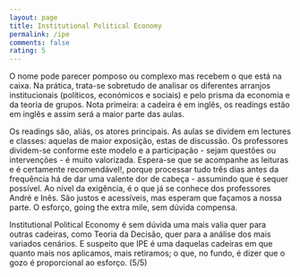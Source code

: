 ```yaml
---
layout: page
title: Institutional Political Economy
permalink: /ipe
comments: false
rating: 5
---
```


O nome pode parecer pomposo ou complexo mas recebem o que está na caixa. Na prática, trata-se sobretudo de analisar os diferentes arranjos institucionais (políticos, económicos e sociais) e pelo prisma da economia e da teoria de grupos. Nota primeira: a cadeira é em inglês, os readings estão em inglês e assim será a maior parte das aulas.

Os readings são, aliás, os atores principais. As aulas se dividem em lectures e classes: aquelas de maior exposição, estas de discussão. Os professores dividem-se conforme este modelo e a participação - sejam questões ou intervenções - é muito valorizada. Espera-se que se acompanhe as leituras e é certamente recomendável!, porque processar tudo três dias antes da frequência há de dar uma valente dor de cabeça - assumindo que é sequer possível. Ao nível da exigência, é o que já se conhece dos professores André e Inês. São justos e acessíveis, mas esperam que façamos a nossa parte. O esforço, going the extra mile, sem dúvida compensa.

Institutional Political Economy é sem dúvida uma mais valia quer para outras cadeiras, como Teoria da Decisão, quer para a análise dos mais variados cenários. E suspeito que IPE é uma daquelas cadeiras em que quanto mais nos aplicamos, mais retiramos; o que, no fundo, é dizer que o gozo é proporcional ao esforço. (5/5)
